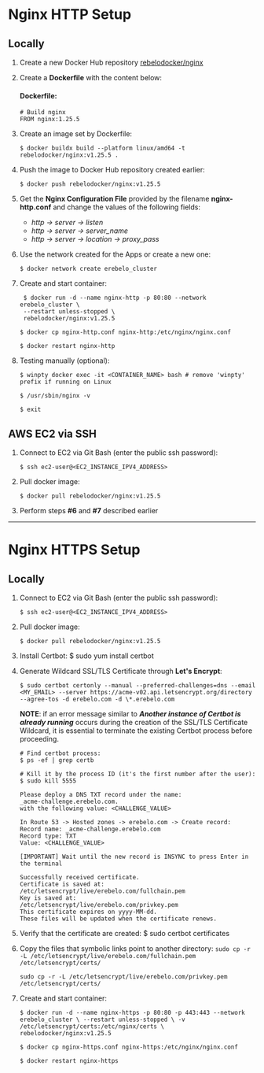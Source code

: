 # Nginx HTTP Setup

## Locally

1. Create a new Docker Hub repository [rebelodocker/nginx](https://hub.docker.com/)

2. Create a **Dockerfile** with the content below:

   #### Dockerfile:

   ```
   # Build nginx
   FROM nginx:1.25.5
   ```

3. Create an image set by Dockerfile:

   `$ docker buildx build --platform linux/amd64 -t rebelodocker/nginx:v1.25.5 .`

4. Push the image to Docker Hub repository created earlier:

   `$ docker push rebelodocker/nginx:v1.25.5`

5. Get the **Nginx Configuration File** provided by the filename **nginx-http.conf** and change the values of the following fields:

   - _http -> server -> listen_
   - _http -> server -> server_name_
   - _http -> server -> location -> proxy_pass_

6. Use the network created for the Apps or create a new one:

   `$ docker network create erebelo_cluster`

7. Create and start container:

   ```
    $ docker run -d --name nginx-http -p 80:80 --network erebelo_cluster \
    --restart unless-stopped \
    rebelodocker/nginx:v1.25.5
   ```

   `$ docker cp nginx-http.conf nginx-http:/etc/nginx/nginx.conf`

   `$ docker restart nginx-http`

8. Testing manually (optional):

   `$ winpty docker exec -it <CONTAINER_NAME> bash # remove 'winpty' prefix if running on Linux`

   `$ /usr/sbin/nginx -v`

   `$ exit`

## AWS EC2 via SSH

1.  Connect to EC2 via Git Bash (enter the public ssh password):

    `$ ssh ec2-user@<EC2_INSTANCE_IPV4_ADDRESS>`

2.  Pull docker image:

    `$ docker pull rebelodocker/nginx:v1.25.5`

3.  Perform steps **#6** and **#7** described earlier

---

# Nginx HTTPS Setup

## Locally

1.  Connect to EC2 via Git Bash (enter the public ssh password):

    `$ ssh ec2-user@<EC2_INSTANCE_IPV4_ADDRESS>`

2.  Pull docker image:

    `$ docker pull rebelodocker/nginx:v1.25.5`

3.  Install Certbot:
    $ sudo yum install certbot

4.  Generate Wildcard SSL/TLS Certificate through **Let's Encrypt**:

    `$ sudo certbot certonly --manual --preferred-challenges=dns --email <MY_EMAIL> --server https://acme-v02.api.letsencrypt.org/directory --agree-tos -d erebelo.com -d \*.erebelo.com`

    **NOTE**: if an error message similar to _**Another instance of Certbot is already running**_ occurs during the creation of the SSL/TLS Certificate Wildcard, it is essential to terminate the existing Certbot process before proceeding.

    ```
    # Find certbot process:
    $ ps -ef | grep certb

    # Kill it by the process ID (it's the first number after the user):
    $ sudo kill 5555
    ```

    ```
    Please deploy a DNS TXT record under the name:
    _acme-challenge.erebelo.com.
    with the following value: <CHALLENGE_VALUE>

    In Route 53 -> Hosted zones -> erebelo.com -> Create record:
    Record name: _acme-challenge.erebelo.com
    Record type: TXT
    Value: <CHALLENGE_VALUE>

    [IMPORTANT] Wait until the new record is INSYNC to press Enter in the terminal

    Successfully received certificate.
    Certificate is saved at: /etc/letsencrypt/live/erebelo.com/fullchain.pem
    Key is saved at:         /etc/letsencrypt/live/erebelo.com/privkey.pem
    This certificate expires on yyyy-MM-dd.
    These files will be updated when the certificate renews.
    ```

6.  Verify that the certificate are created:
    $ sudo certbot certificates

7.  Copy the files that symbolic links point to another directory:
    `sudo cp -r -L /etc/letsencrypt/live/erebelo.com/fullchain.pem /etc/letsencrypt/certs/`

    `sudo cp -r -L /etc/letsencrypt/live/erebelo.com/privkey.pem /etc/letsencrypt/certs/`

8.  Create and start container:

    `$ docker run -d --name nginx-https -p 80:80 -p 443:443 --network erebelo_cluster \
     --restart unless-stopped \
     -v /etc/letsencrypt/certs:/etc/nginx/certs \
     rebelodocker/nginx:v1.25.5`

    `$ docker cp nginx-https.conf nginx-https:/etc/nginx/nginx.conf`

    `$ docker restart nginx-https`

